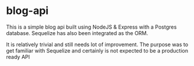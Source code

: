 # blog-api

This is a simple blog api built using NodeJS & Express with a Postgres database. Sequelize has also been integrated as the ORM.

It is relatively trivial and still needs lot of improvement. The purpose was to get familiar with Sequelize and certainly is not expected to be a production ready API
